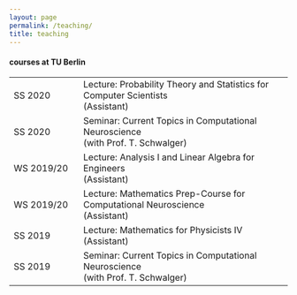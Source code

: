 ```yaml
---
layout: page
permalink: /teaching/
title: teaching
---
```

<h4>courses at TU Berlin</h4>

<table class="tg">
  <tr>
    <td style="width:110px"> SS 2020  </td>
    <td>Lecture: Probability Theory and Statistics for Computer Scientists <br>(Assistant)</td>
  </tr>
  
  <tr>
    <td> SS 2020  </td>
    <td>Seminar: Current Topics in Computational Neuroscience <br>(with Prof. T. Schwalger)</td>
  </tr>
  
  <tr>
    <td> WS 2019/20  </td>
    <td>Lecture: Analysis I and Linear Algebra for Engineers <br>(Assistant)</td>
  </tr>
  
  <tr>
    <td> WS 2019/20  </td>
    <td>Lecture: Mathematics Prep-Course for Computational Neuroscience <br>(Assistant)</td>
  </tr>
  
  <tr>
    <td> SS 2019  </td>
    <td>Lecture: Mathematics for Physicists IV <br>(Assistant)</td>
  </tr>
  
  <tr>
    <td> SS 2019  </td>
    <td>Seminar: Current Topics in Computational Neuroscience <br>(with Prof. T. Schwalger)</td>
  </tr>
  
</table>
